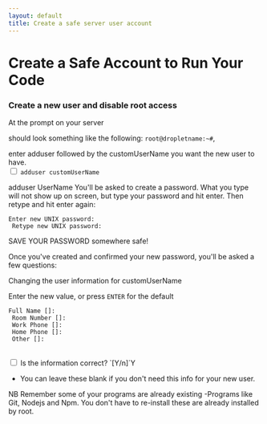 ```yaml
---
layout: default
title: Create a safe server user account
---
```


# Create a Safe Account to Run Your Code

<h3>Create a new user and disable root access</h3>

At the prompt on your server

  should look something like the following:
`root@dropletname:~#`,


enter adduser followed by the customUserName you want the new user to have.<br />
<input type="checkbox" class="sidebar-checkbox" id="sidebar-checkbox">
`adduser customUserName`



adduser UserName
You'll be asked to create a password. What you type will not show up on screen, but type your password and hit enter. Then retype and hit enter again:

<pre>
<code>Enter new UNIX password:
 Retype new UNIX password:
</code></pre>


SAVE YOUR PASSWORD somewhere safe!

Once you've created and confirmed your new password, you'll be asked a few questions:

Changing the user information for customUserName

Enter the new value, or press `ENTER` for the default
<pre>
<code>Full Name []:
 Room Number []:
 Work Phone []:
 Home Phone []:
 Other []:
</code>
</pre>

<input type="checkbox" class="sidebar-checkbox" id="sidebar-checkbox">
Is the information correct?
`[Y/n]`Y

* You can leave these blank if you don't need this info for your new user.

NB Remember some of your programs are already existing -Programs like Git, Nodejs and Npm.
You don't have to re-install these are already installed by root.
